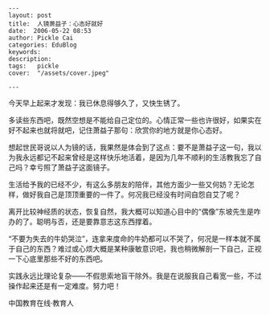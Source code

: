 
    ---
    layout: post  
    title:  人镜萧益子：心态好就好  
    date:  2006-05-22 08:53  
    author: Pickle Cai  
    categories: EduBlog  
    keywords: 
    description:   
    tags:	pickle   
    cover:  "/assets/cover.jpeg"  

    ---  
    
今天早上起来才发现：我已休息得够久了，又快生锈了。



多读些东西吧，既然空想是不能给自己定位的。心情正常一些也许很好，如果实在好不起来也就将就吧，记住萧益子那句：欣赏你的地方就是你心态好。



想起世民哥说以人为镜的话，我果然是体会到了这点：要不是萧益子这一句，我以为我永远都记不起来曾经是这样快乐地活着，是因为几年不顺利的生活教我忘了自己吗？幸亏照了萧益子这面镜子。



生活给予我的已经不少，有这么多朋友的陪伴，其他方面少一些又何妨？无论怎样，做好我自己是顶顶重要的一件了。何况我已经没有时间自怨自艾了呢？



离开比较神经质的状态，恢复自然，我大概可以知道心目中的“偶像”东坡先生是咋办的了。聪明与否，还是要靠意志这东西撑着。



“不要为失去的牛奶哭泣”，连拿来度命的牛奶都可以不哭了，何况是一样本就不属于自己的东西？难过或心烦大概是某种康敏意识吧，我也稍微解剖一下自己，正视一下心底里那些不好的东西吧。



实践永远比理论复杂——不假思索地盲干除外。我是在说服我自己看宽一些，不过操作起来还是有一定难度。努力吧！

		

		    
 中国教育在线·教育人

